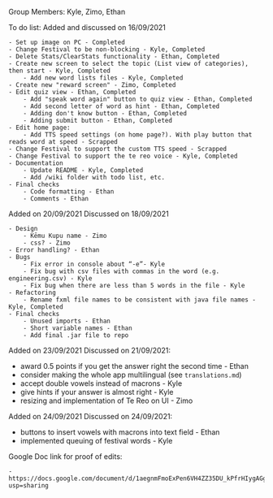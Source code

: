 Group Members: Kyle, Zimo, Ethan

To do list:
Added and discussed on 16/09/2021

    - Set up image on PC - Completed
    - Change Festival to be non-blocking - Kyle, Completed
    - Delete Stats/ClearStats functionality - Ethan, Completed
    - Create new screen to select the topic (List view of categories), then start - Kyle, Completed
        - Add new word lists files - Kyle, Completed
    - Create new "reward screen" - Zimo, Completed
    - Edit quiz view - Ethan, Completed
        - Add "speak word again" button to quiz view - Ethan, Completed
        - Add second letter of word as hint - Ethan, Completed
        - Adding don't know button - Ethan, Completed
        - Adding submit button - Ethan, Completed
    - Edit home page:
        - Add TTS speed settings (on home page?). With play button that reads word at speed - Scrapped
    - Change Festival to support the custom TTS speed - Scrapped
    - Change Festival to support the te reo voice - Kyle, Completed
    - Documentation
        - Update README - Kyle, Completed
        - Add /wiki folder with todo list, etc.
    - Final checks
        - Code formatting - Ethan
        - Comments - Ethan

Added on 20/09/2021 Discussed on 18/09/2021

    - Design
        - Kēmu Kupu name - Zimo
        - css? - Zimo
    - Error handling? - Ethan
    - Bugs
        - Fix error in console about “-e”- Kyle
        - Fix bug with csv files with commas in the word (e.g. engineering.csv) - Kyle
        - Fix bug when there are less than 5 words in the file - Kyle
    - Refactoring
        - Rename fxml file names to be consistent with java file names - Kyle, Completed
    - Final checks
        - Unused imports - Ethan
        - Short variable names - Ethan
        - Add final .jar file to repo

Added on 23/09/2021 Discussed on 21/09/2021:

- award 0.5 points if you get the answer right the second time - Ethan
- consider making the whole app multilingual (see `translations.md`)
- accept double vowels instead of macrons - Kyle
- give hints if your answer is almost right - Kyle
- resizing and implementation of Te Reo on UI - Zimo

Added on 24/09/2021 Discussed on 24/09/2021:

- buttons to insert vowels with macrons into text field - Ethan
- implemented queuing of festival words - Kyle 


Google Doc link for proof of edits:

    - https://docs.google.com/document/d/1aegnmFmoExPen6VH4ZZ35DU_kPfrHIygAGg9Vwp8C8w/edit?usp=sharing
